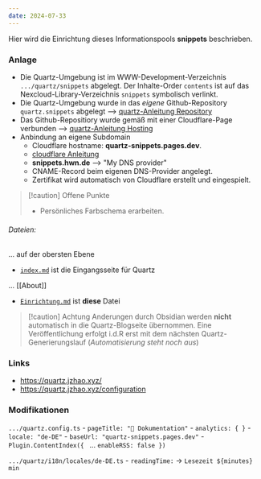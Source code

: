 ```yaml
---
date: 2024-07-33
---
```


Hier wird die Einrichtung dieses Informationspools **snippets** beschrieben.

### Anlage

- Die Quartz-Umgebung ist im WWW-Development-Verzeichnis `.../quartz/snippets` abgelegt. Der Inhalte-Order `contents` ist auf das Nexcloud-Library-Verzeichnis `snippets` symbolisch verlinkt.
- Die Quartz-Umgebung wurde in das *eigene* Github-Repository `quartz.snippets` abgelegt --> [quartz-Anleitung Repository](https://quartz.jzhao.xyz/setting-up-your-GitHub-repository)
- Das Github-Repositiory wurde gemäß mit einer Cloudflare-Page verbunden --> [quartz-Anleitung Hosting](https://quartz.jzhao.xyz/hosting) 
- Anbindung an eigene Subdomain
	- Cloudflare hostname: **quartz-snippets.pages.dev**.
	- [cloudflare Anleitung](https://developers.cloudflare.com/pages/configuration/custom-domains/)
	- **snippets.hwn.de** --> "My DNS provider"
	- CNAME-Record beim eigenen DNS-Provider angelegt.
	- Zertifikat wird automatisch von Cloudflare erstellt und eingespielt.

> [!caution] Offene Punkte
>  - Persönliches Farbschema erarbeiten.

###### Dateien:
... auf der obersten Ebene
- [`index.md`](infothek/index.md) ist die Eingangsseite für Quartz

... [[About]]
- [`Einrichtung.md`](Einrichtung) ist **diese** Datei


> [!caution] Achtung
> Anderungen durch Obsidian werden **nicht** automatisch in die Quartz-Blogseite übernommen. Eine Veröffentlichung erfolgt i.d.R erst mit dem nächsten Quartz-Generierungslauf (*Automatisierung steht noch aus*)

### Links
- https://quartz.jzhao.xyz/
- https://quartz.jzhao.xyz/configuration

### Modifikationen

`.../quartz.config.ts`
	- `pageTitle: "📒 Dokumentation"`
	- `analytics: { }`
	- `locale: "de-DE"`
	- `baseUrl: "quartz-snippets.pages.dev"`
	- `Plugin.ContentIndex({ ` ...  `enableRSS: false })`
	
`.../quartz/i18n/locales/de-DE.ts`
	- `readingTime:` -> `Lesezeit ${minutes} min`